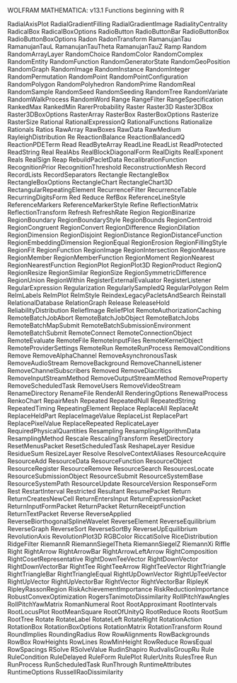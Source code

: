 
WOLFRAM MATHEMATICA: v13.1
Functions beginning with R

RadialAxisPlot
RadialGradientFilling
RadialGradientImage
RadialityCentrality
RadicalBox
RadicalBoxOptions
RadioButton
RadioButtonBar
RadioButtonBox
RadioButtonBoxOptions
Radon
RadonTransform
RamanujanTau
RamanujanTauL
RamanujanTauTheta
RamanujanTauZ
Ramp
Random
RandomArrayLayer
RandomChoice
RandomColor
RandomComplex
RandomEntity
RandomFunction
RandomGeneratorState
RandomGeoPosition
RandomGraph
RandomImage
RandomInstance
RandomInteger
RandomPermutation
RandomPoint
RandomPointConfiguration
RandomPolygon
RandomPolyhedron
RandomPrime
RandomReal
RandomSample
RandomSeed
RandomSeeding
RandomTree
RandomVariate
RandomWalkProcess
RandomWord
Range
RangeFilter
RangeSpecification
RankedMax
RankedMin
RarerProbability
Raster
Raster3D
Raster3DBox
Raster3DBoxOptions
RasterArray
RasterBox
RasterBoxOptions
Rasterize
RasterSize
Rational
RationalExpressionQ
RationalFunctions
Rationalize
Rationals
Ratios
RawArray
RawBoxes
RawData
RawMedium
RayleighDistribution
Re
ReactionBalance
ReactionBalancedQ
ReactionPDETerm
Read
ReadByteArray
ReadLine
ReadList
ReadProtected
ReadString
Real
RealAbs
RealBlockDiagonalForm
RealDigits
RealExponent
Reals
RealSign
Reap
RebuildPacletData
RecalibrationFunction
RecognitionPrior
RecognitionThreshold
ReconstructionMesh
Record
RecordLists
RecordSeparators
Rectangle
RectangleBox
RectangleBoxOptions
RectangleChart
RectangleChart3D
RectangularRepeatingElement
RecurrenceFilter
RecurrenceTable
RecurringDigitsForm
Red
Reduce
RefBox
ReferenceLineStyle
ReferenceMarkers
ReferenceMarkerStyle
Refine
ReflectionMatrix
ReflectionTransform
Refresh
RefreshRate
Region
RegionBinarize
RegionBoundary
RegionBoundaryStyle
RegionBounds
RegionCentroid
RegionCongruent
RegionConvert
RegionDifference
RegionDilation
RegionDimension
RegionDisjoint
RegionDistance
RegionDistanceFunction
RegionEmbeddingDimension
RegionEqual
RegionErosion
RegionFillingStyle
RegionFit
RegionFunction
RegionImage
RegionIntersection
RegionMeasure
RegionMember
RegionMemberFunction
RegionMoment
RegionNearest
RegionNearestFunction
RegionPlot
RegionPlot3D
RegionProduct
RegionQ
RegionResize
RegionSimilar
RegionSize
RegionSymmetricDifference
RegionUnion
RegionWithin
RegisterExternalEvaluator
RegisterListener
RegularExpression
Regularization
RegularlySampledQ
RegularPolygon
ReIm
ReImLabels
ReImPlot
ReImStyle
ReindexLegacyPacletsAndSearch
Reinstall
RelationalDatabase
RelationGraph
Release
ReleaseHold
ReliabilityDistribution
ReliefImage
ReliefPlot
RemoteAuthorizationCaching
RemoteBatchJobAbort
RemoteBatchJobObject
RemoteBatchJobs
RemoteBatchMapSubmit
RemoteBatchSubmissionEnvironment
RemoteBatchSubmit
RemoteConnect
RemoteConnectionObject
RemoteEvaluate
RemoteFile
RemoteInputFiles
RemoteKernelObject
RemoteProviderSettings
RemoteRun
RemoteRunProcess
RemovalConditions
Remove
RemoveAlphaChannel
RemoveAsynchronousTask
RemoveAudioStream
RemoveBackground
RemoveChannelListener
RemoveChannelSubscribers
Removed
RemoveDiacritics
RemoveInputStreamMethod
RemoveOutputStreamMethod
RemoveProperty
RemoveScheduledTask
RemoveUsers
RemoveVideoStream
RenameDirectory
RenameFile
RenderAll
RenderingOptions
RenewalProcess
RenkoChart
RepairMesh
Repeated
RepeatedNull
RepeatedString
RepeatedTiming
RepeatingElement
Replace
ReplaceAll
ReplaceAt
ReplaceHeldPart
ReplaceImageValue
ReplaceList
ReplacePart
ReplacePixelValue
ReplaceRepeated
ReplicateLayer
RequiredPhysicalQuantities
Resampling
ResamplingAlgorithmData
ResamplingMethod
Rescale
RescalingTransform
ResetDirectory
ResetMenusPacket
ResetScheduledTask
ReshapeLayer
Residue
ResidueSum
ResizeLayer
Resolve
ResolveContextAliases
ResourceAcquire
ResourceAdd
ResourceData
ResourceFunction
ResourceObject
ResourceRegister
ResourceRemove
ResourceSearch
ResourcesLocate
ResourceSubmissionObject
ResourceSubmit
ResourceSystemBase
ResourceSystemPath
ResourceUpdate
ResourceVersion
ResponseForm
Rest
RestartInterval
Restricted
Resultant
ResumePacket
Return
ReturnCreatesNewCell
ReturnEntersInput
ReturnExpressionPacket
ReturnInputFormPacket
ReturnPacket
ReturnReceiptFunction
ReturnTextPacket
Reverse
ReverseApplied
ReverseBiorthogonalSplineWavelet
ReverseElement
ReverseEquilibrium
ReverseGraph
ReverseSort
ReverseSortBy
ReverseUpEquilibrium
RevolutionAxis
RevolutionPlot3D
RGBColor
RiccatiSolve
RiceDistribution
RidgeFilter
RiemannR
RiemannSiegelTheta
RiemannSiegelZ
RiemannXi
Riffle
Right
RightArrow
RightArrowBar
RightArrowLeftArrow
RightComposition
RightCosetRepresentative
RightDownTeeVector
RightDownVector
RightDownVectorBar
RightTee
RightTeeArrow
RightTeeVector
RightTriangle
RightTriangleBar
RightTriangleEqual
RightUpDownVector
RightUpTeeVector
RightUpVector
RightUpVectorBar
RightVector
RightVectorBar
RipleyK
RipleyRassonRegion
RiskAchievementImportance
RiskReductionImportance
RobustConvexOptimization
RogersTanimotoDissimilarity
RollPitchYawAngles
RollPitchYawMatrix
RomanNumeral
Root
RootApproximant
RootIntervals
RootLocusPlot
RootMeanSquare
RootOfUnityQ
RootReduce
Roots
RootSum
RootTree
Rotate
RotateLabel
RotateLeft
RotateRight
RotationAction
RotationBox
RotationBoxOptions
RotationMatrix
RotationTransform
Round
RoundImplies
RoundingRadius
Row
RowAlignments
RowBackgrounds
RowBox
RowHeights
RowLines
RowMinHeight
RowReduce
RowsEqual
RowSpacings
RSolve
RSolveValue
RudinShapiro
RudvalisGroupRu
Rule
RuleCondition
RuleDelayed
RuleForm
RulePlot
RulerUnits
RulesTree
Run
RunProcess
RunScheduledTask
RunThrough
RuntimeAttributes
RuntimeOptions
RussellRaoDissimilarity
